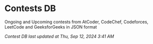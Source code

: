# Contests DB

Ongoing and Upcoming contests from AtCoder, CodeChef, Codeforces, LeetCode and GeeksforGeeks in JSON format

*Contest DB last updated at Thu, Sep 12, 2024 3:41 AM*  
